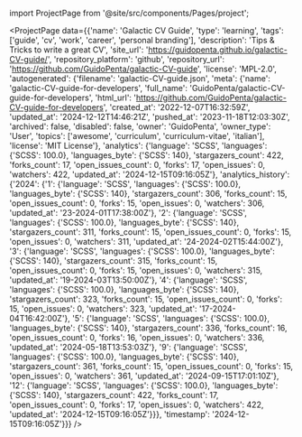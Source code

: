 
import ProjectPage from '@site/src/components/Pages/project';

<ProjectPage
    data={{'name': 'Galactic CV Guide', 'type': 'learning', 'tags': ['guide', 'cv', 'work', 'career', 'personal branding'], 'description': 'Tips & Tricks to write a great CV', 'site_url': 'https://guidopenta.github.io/galactic-CV-guide/', 'repository_platform': 'github', 'repository_url': 'https://github.com/GuidoPenta/galactic-CV-guide', 'license': 'MPL-2.0', 'autogenerated': {'filename': 'galactic-CV-guide.json', 'meta': {'name': 'galactic-CV-guide-for-developers', 'full_name': 'GuidoPenta/galactic-CV-guide-for-developers', 'html_url': 'https://github.com/GuidoPenta/galactic-CV-guide-for-developers', 'created_at': '2022-12-07T16:32:59Z', 'updated_at': '2024-12-12T14:46:21Z', 'pushed_at': '2023-11-18T12:03:30Z', 'archived': false, 'disabled': false, 'owner': 'GuidoPenta', 'owner_type': 'User', 'topics': ['awesome', 'curriculum', 'curriculum-vitae', 'italian'], 'license': 'MIT License'}, 'analytics': {'language': 'SCSS', 'languages': {'SCSS': 100.0}, 'languages_byte': {'SCSS': 140}, 'stargazers_count': 422, 'forks_count': 17, 'open_issues_count': 0, 'forks': 17, 'open_issues': 0, 'watchers': 422, 'updated_at': '2024-12-15T09:16:05Z'}, 'analytics_history': {'2024': {'1': {'language': 'SCSS', 'languages': {'SCSS': 100.0}, 'languages_byte': {'SCSS': 140}, 'stargazers_count': 306, 'forks_count': 15, 'open_issues_count': 0, 'forks': 15, 'open_issues': 0, 'watchers': 306, 'updated_at': '23-2024-01T17:38:00Z'}, '2': {'language': 'SCSS', 'languages': {'SCSS': 100.0}, 'languages_byte': {'SCSS': 140}, 'stargazers_count': 311, 'forks_count': 15, 'open_issues_count': 0, 'forks': 15, 'open_issues': 0, 'watchers': 311, 'updated_at': '24-2024-02T15:44:00Z'}, '3': {'language': 'SCSS', 'languages': {'SCSS': 100.0}, 'languages_byte': {'SCSS': 140}, 'stargazers_count': 315, 'forks_count': 15, 'open_issues_count': 0, 'forks': 15, 'open_issues': 0, 'watchers': 315, 'updated_at': '19-2024-03T13:50:00Z'}, '4': {'language': 'SCSS', 'languages': {'SCSS': 100.0}, 'languages_byte': {'SCSS': 140}, 'stargazers_count': 323, 'forks_count': 15, 'open_issues_count': 0, 'forks': 15, 'open_issues': 0, 'watchers': 323, 'updated_at': '17-2024-04T16:42:00Z'}, '5': {'language': 'SCSS', 'languages': {'SCSS': 100.0}, 'languages_byte': {'SCSS': 140}, 'stargazers_count': 336, 'forks_count': 16, 'open_issues_count': 0, 'forks': 16, 'open_issues': 0, 'watchers': 336, 'updated_at': '2024-05-18T13:53:03Z'}, '9': {'language': 'SCSS', 'languages': {'SCSS': 100.0}, 'languages_byte': {'SCSS': 140}, 'stargazers_count': 361, 'forks_count': 15, 'open_issues_count': 0, 'forks': 15, 'open_issues': 0, 'watchers': 361, 'updated_at': '2024-09-15T17:01:10Z'}, '12': {'language': 'SCSS', 'languages': {'SCSS': 100.0}, 'languages_byte': {'SCSS': 140}, 'stargazers_count': 422, 'forks_count': 17, 'open_issues_count': 0, 'forks': 17, 'open_issues': 0, 'watchers': 422, 'updated_at': '2024-12-15T09:16:05Z'}}}, 'timestamp': '2024-12-15T09:16:05Z'}}}
/>
